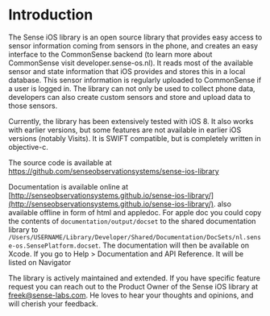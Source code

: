 Introduction
=============

The Sense iOS library is an open source library that provides easy access to sensor information coming from sensors in the phone, and creates an easy interface to the CommonSense backend (to learn more about CommonSense visit developer.sense-os.nl). It reads most of the available sensor and state information that iOS provides and stores this in a local database. This sensor information is regularly uploaded to CommonSense if a user is logged in. The library can not only be used to collect phone data, developers can also create custom sensors and store and upload data to those sensors. 

Currently, the library has been extensively tested with iOS 8. It also works with earlier versions, but some features are not available in earlier iOS versions (notably Visits). It is SWIFT compatible, but is completely written in objective-c. 

The source code is available at https://github.com/senseobservationsystems/sense-ios-library

Documentation is available online at [http://senseobservationsystems.github.io/sense-ios-library/](http://senseobservationsystems.github.io/sense-ios-library/). also available offline in form of html and appledoc.
For apple doc you could copy the contents of `documentation/output/docset` to the shared documentation library to `/Users/USERNAME/Library/Developer/Shared/Documentation/DocSets/nl.sense-os.SensePlatform.docset`. The documentation will 
then be available on Xcode. If you go to Help > Documentation and API Reference. It will be listed on Navigator


The library is actively maintained and extended. If you have specific feature request you can reach out to the Product Owner of the Sense iOS library at [freek@sense-labs.com](freek@sense-labs.com). He loves to hear your thoughts and opinions, and will cherish your feedback.